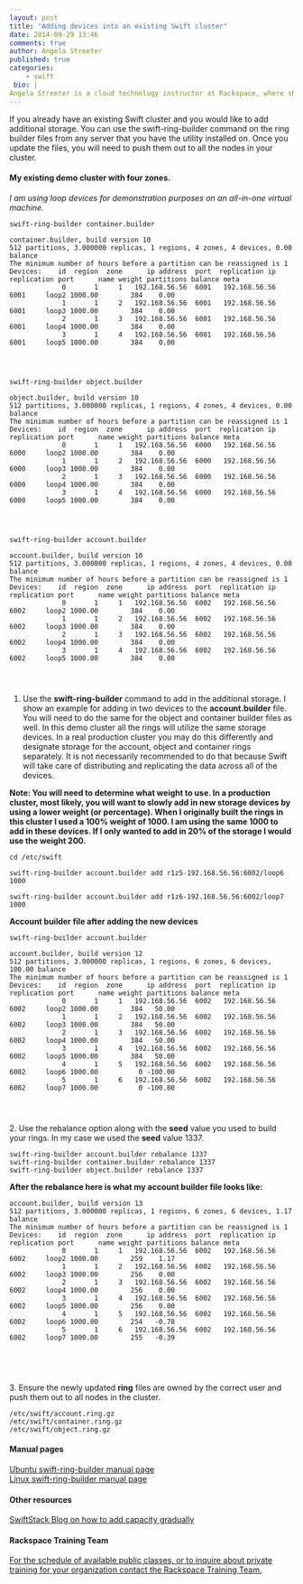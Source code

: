 ```yaml
---
layout: post
title: "Adding devices into an existing Swift cluster"
date: 2014-09-29 13:46
comments: true
author: Angela Streeter
published: true
categories:
    - swift
 bio: |
Angela Streeter is a cloud technology instructor at Rackspace, where she teaches OpenStack in public and private training sessions. Angela and her team spend their time evangelizing OpenStack through training, blogs and contributions. Angela graduated from Texas State University with a BS in computer science and a minor in mathematics. She has worked as a software developer and prior to the training team was a linux systems administrator at Rackspace for the customer support teams. Angela's twitter handle and freenode nick is angelastreeter. Angela blogs at http:streetstack.net.
---
```


If you already have an existing Swift cluster and you would like to add additional storage. You can use the swift-ring-builder command on the ring builder files from any server that you have the utility installed on. Once you update the files, you will need to push them out to all the nodes in your cluster.

<h4>My existing demo cluster with four zones.</h4>

<p><em>I am using loop devices for demonstration purposes on an all-in-one virtual machine.</em></p>

<pre><code>swift-ring-builder container.builder</code></pre>

<pre><code>container.builder, build version 10
512 partitions, 3.000000 replicas, 1 regions, 4 zones, 4 devices, 0.00 balance
The minimum number of hours before a partition can be reassigned is 1
Devices:    id  region  zone      ip address  port  replication ip  replication port      name weight partitions balance meta
             0       1     1   192.168.56.56  6001   192.168.56.56              6001     loop2 1000.00        384    0.00 
             1       1     2   192.168.56.56  6001   192.168.56.56              6001     loop3 1000.00        384    0.00 
             2       1     3   192.168.56.56  6001   192.168.56.56              6001     loop4 1000.00        384    0.00 
             3       1     4   192.168.56.56  6001   192.168.56.56              6001     loop5 1000.00        384    0.00</pre>

</code></pre>
<pre><code>swift-ring-builder object.builder</code></pre>

<pre><code>object.builder, build version 10
512 partitions, 3.000000 replicas, 1 regions, 4 zones, 4 devices, 0.00 balance
The minimum number of hours before a partition can be reassigned is 1
Devices:    id  region  zone      ip address  port  replication ip  replication port      name weight partitions balance meta
             0       1     1   192.168.56.56  6000   192.168.56.56              6000     loop2 1000.00        384    0.00 
             1       1     2   192.168.56.56  6000   192.168.56.56              6000     loop3 1000.00        384    0.00 
             2       1     3   192.168.56.56  6000   192.168.56.56              6000     loop4 1000.00        384    0.00 
             3       1     4   192.168.56.56  6000   192.168.56.56              6000     loop5 1000.00        384    0.00</pre>

</code></pre>
<pre><code>swift-ring-builder account.builder</code></pre>

<pre><code>account.builder, build version 10
512 partitions, 3.000000 replicas, 1 regions, 4 zones, 4 devices, 0.00 balance
The minimum number of hours before a partition can be reassigned is 1
Devices:    id  region  zone      ip address  port  replication ip  replication port      name weight partitions balance meta
             0       1     1   192.168.56.56  6002   192.168.56.56              6002     loop2 1000.00        384    0.00 
             1       1     2   192.168.56.56  6002   192.168.56.56              6002     loop3 1000.00        384    0.00 
             2       1     3   192.168.56.56  6002   192.168.56.56              6002     loop4 1000.00        384    0.00 
             3       1     4   192.168.56.56  6002   192.168.56.56              6002     loop5 1000.00        384    0.00</pre>

</code></pre>
1. Use the <strong>swift-ring-builder</strong> command to add in the additional storage. I show an example for adding in two devices to the <strong>account.builder</strong> file. You will need to do the same for the object and container builder files as well. In this demo cluster all the rings will utilize the same storage devices. In a real production cluster you may do this differently and designate storage for the account, object and container rings separately. It is not necessarily recommended to do that because Swift will take care of distributing and replicating the data across all of the devices.

<p><strong>Note: You will need to determine what weight to use. In a production cluster, most likely, you will want to slowly add in new storage devices by using a lower weight (or percentage). When I originally built the rings in this cluster I used a 100% weight of 1000. I am using the same 1000 to add in these devices. If I only wanted to add in 20% of the storage I would use the weight 200.</strong></p>

<pre><code>cd /etc/swift</code><br></pre>

<pre><code>swift-ring-builder account.builder add r1z5-192.168.56.56:6002/loop6 1000<br>
swift-ring-builder account.builder add r1z6-192.168.56.56:6002/loop7 1000</code></pre>

<p><strong>Account builder file after adding the new devices</strong><br>
<pre><code>swift-ring-builder account.builder</code></pre></p>

<pre><code>account.builder, build version 12
512 partitions, 3.000000 replicas, 1 regions, 6 zones, 6 devices, 100.00 balance
The minimum number of hours before a partition can be reassigned is 1
Devices:    id  region  zone      ip address  port  replication ip  replication port      name weight partitions balance meta
             0       1     1   192.168.56.56  6002   192.168.56.56              6002     loop2 1000.00        384   50.00 
             1       1     2   192.168.56.56  6002   192.168.56.56              6002     loop3 1000.00        384   50.00 
             2       1     3   192.168.56.56  6002   192.168.56.56              6002     loop4 1000.00        384   50.00 
             3       1     4   192.168.56.56  6002   192.168.56.56              6002     loop5 1000.00        384   50.00 
             4       1     5   192.168.56.56  6002   192.168.56.56              6002     loop6 1000.00          0 -100.00 
             5       1     6   192.168.56.56  6002   192.168.56.56              6002     loop7 1000.00          0 -100.00 </pre>

</code></pre>
2. Use the rebalance option along with the <strong>seed</strong> value you used to build your rings. In my case we used the <strong>seed</strong> value 1337.

<code>swift-ring-builder account.builder rebalance 1337</code><br>
<code>swift-ring-builder container.builder rebalance 1337</code><br>
<code>swift-ring-builder object.builder rebalance 1337</code><br>

<p><strong>After the rebalance here is what my account builder file looks like:</strong></p>

<pre><code>account.builder, build version 13
512 partitions, 3.000000 replicas, 1 regions, 6 zones, 6 devices, 1.17 balance
The minimum number of hours before a partition can be reassigned is 1
Devices:    id  region  zone      ip address  port  replication ip  replication port      name weight partitions balance meta
             0       1     1   192.168.56.56  6002   192.168.56.56              6002     loop2 1000.00        259    1.17 
             1       1     2   192.168.56.56  6002   192.168.56.56              6002     loop3 1000.00        256    0.00 
             2       1     3   192.168.56.56  6002   192.168.56.56              6002     loop4 1000.00        256    0.00 
             3       1     4   192.168.56.56  6002   192.168.56.56              6002     loop5 1000.00        256    0.00 
             4       1     5   192.168.56.56  6002   192.168.56.56              6002     loop6 1000.00        254   -0.78 
             5       1     6   192.168.56.56  6002   192.168.56.56              6002     loop7 1000.00        255   -0.39 </pre>

</code></pre> <br />
3. Ensure the newly updated <strong>ring</strong> files are owned by the correct user and push them out to all nodes in the cluster.

<code>/etc/swift/account.ring.gz</code><br>
<code>/etc/swift/container.ring.gz</code><br>
<code>/etc/swift/object.ring.gz</code><br>

<h4>Manual pages</h4>

<p><a href="http://manpages.ubuntu.com/manpages/precise/man8/swift-ring-builder.8.html">Ubuntu swift-ring-builder manual page</a><br>
<a href="http://linux.die.net/man/1/swift-ring-builder">Linux swift-ring-builder manual page</a></p>

<h4>Other resources</h4>

<p><a href="https://swiftstack.com/blog/2012/04/09/swift-capacity-management/">SwiftStack Blog on how to add capacity gradually</a></p>

<h4>Rackspace Training Team</h4>
<p><a href="https://training.rackspace.com">For the schedule of available public classes, or to inquire about private training for your organization contact the Rackspace Training Team.</a></p>
